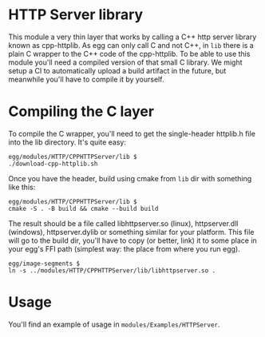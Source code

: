 # HTTP Server library

This module a very thin layer that works by calling a C++ http server library known as
cpp-httplib. As egg can only call C and not C++, in `lib` there is a plain C wrapper to
the C++ code of the cpp-httplib. To be able to use this module you'll need a compiled
version of that small C library. We might setup a CI to automatically upload a build
artifact in the future, but meanwhile you'll have to compile it by yourself.

# Compiling the C layer

To compile the C wrapper, you'll need to get the single-header httplib.h file into the
lib directory. It's quite easy:

```
egg/modules/HTTP/CPPHTTPServer/lib $
./download-cpp-httplib.sh
```

Once you have the header, build using cmake from `lib` dir with something like this:

```
egg/modules/HTTP/CPPHTTPServer/lib $
cmake -S . -B build && cmake --build build
```

The result should be a file called libhttpserver.so (linux), httpserver.dll (windows),
httpserver.dylib or something similar for your platform. 
This file will go to the build dir, you'll have to copy (or better, link) it to some
place in your egg's FFI path (simplest way: the place from where you run egg).

```
egg/image-segments $
ln -s ../modules/HTTP/CPPHTTPServer/lib/libhttpserver.so .
```

# Usage

You'll find an example of usage in `modules/Examples/HTTPServer`.
